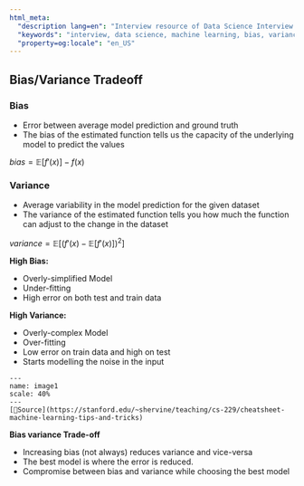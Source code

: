 ```yaml
---
html_meta:
  "description lang=en": "Interview resource of Data Science Interview focusing on Regression."
  "keywords": "interview, data science, machine learning, bias, variance"
  "property=og:locale": "en_US"
---
```



## Bias/Variance Tradeoff

### Bias
- Error between average model prediction and ground truth
- The bias of the estimated function tells us the capacity of the underlying model to predict the values

$bias = \mathbb{E}[f'(x)] - f(x)$

### Variance
- Average variability in the model prediction for the given dataset
- The variance of the estimated function tells you how much the function can adjust to the change in the dataset

$variance = \mathbb{E}[(f'(x) - \mathbb{E}[f'(x)])^2]$

**High Bias:**
- Overly-simplified Model
- Under-fitting
- High error on both test and train data

**High Variance:**
- Overly-complex Model
- Over-fitting
- Low error on train data and high on test
- Starts modelling the noise in the input

```{figure} ../Algorithms/images/image24.PNG
---
name: image1
scale: 40%
---
[📖Source](https://stanford.edu/~shervine/teaching/cs-229/cheatsheet-machine-learning-tips-and-tricks) 
```

**Bias variance Trade-off**
- Increasing bias (not always) reduces variance and vice-versa
- The best model is where the error is reduced.
- Compromise between bias and variance while choosing the best model